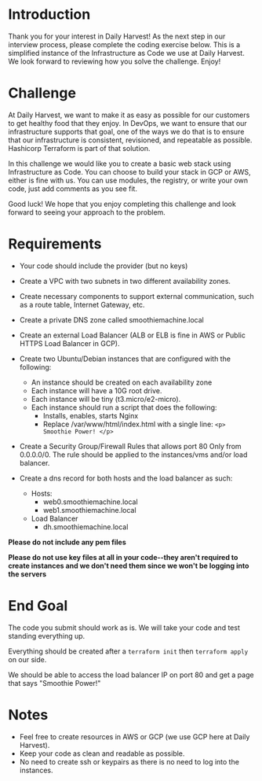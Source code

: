 # Introduction

Thank you for your interest in Daily Harvest! As the next step in our interview process, please complete the coding exercise below. This is a simplified instance of the Infrastructure as Code we use at Daily Harvest. We look forward to reviewing how you solve the challenge. Enjoy!

# Challenge

At Daily Harvest, we want to make it as easy as possible for our customers to get healthy food that they enjoy. In DevOps, we want to ensure that our infrastructure supports that goal, one of the ways we do that is to ensure that our infrastructure is consistent, revisioned, and repeatable as possible. Hashicorp Terraform is part of that solution.

In this challenge we would like you to create a basic web stack using Infrastructure as Code. You can choose to build your stack in GCP or AWS, either is fine with us. You can use modules, the registry, or write your own code, just add comments as you see fit.

Good luck! We hope that you enjoy completing this challenge and look forward to seeing your approach to the problem.

# Requirements

* Your code should include the provider (but no keys)
* Create a VPC with two subnets in two different availability zones.
* Create necessary components to support external communication, such as a route table, Internet Gateway, etc.
* Create a private DNS zone called smoothiemachine.local
* Create an external Load Balancer (ALB or ELB is fine in AWS or Public HTTPS Load Balancer in GCP).
* Create two Ubuntu/Debian instances that are configured with the following:
    * An instance should be created on each availability zone
    * Each instance will have a 10G root drive.
    * Each instance will be tiny (t3.micro/e2-micro).
    * Each instance should run a script that does the following:
        * Installs, enables, starts Nginx
        * Replace /var/www/html/index.html with a single line:  `<p> Smoothie Power! </p>`

* Create a Security Group/Firewall Rules that allows port 80 Only from 0.0.0.0/0. The rule should be applied to the instances/vms and/or load balancer.
* Create a dns record for both hosts and the load balancer as such:
    * Hosts:
        * web0.smoothiemachine.local
        * web1.smoothiemachine.local
    * Load Balancer
        * dh.smoothiemachine.local

**Please do not include any pem files**

**Please do not use key files at all in your code--they aren't required to create instances and we don't need them since we won't be logging into the servers**

# End Goal

The code you submit should work as is. We will take your code and test standing everything up. 

Everything should be created after a `terraform init` then `terraform apply` on our side.


We should be able to access the load balancer IP on port 80 and get a page that says "Smoothie Power!"

# Notes

* Feel free to create resources in AWS or GCP (we use GCP here at Daily Harvest).
* Keep your code as clean and readable as possible.
* No need to create ssh or keypairs as there is no need to log into the instances.
